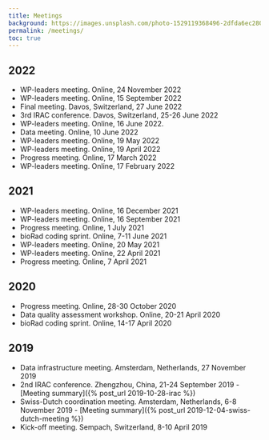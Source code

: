 ```yaml
---
title: Meetings
background: https://images.unsplash.com/photo-1529119368496-2dfda6ec2804?ixlib=rb-1.2.1&ixid=eyJhcHBfaWQiOjEyMDd9&auto=format&fit=crop&w=1000
permalink: /meetings/
toc: true
---
```


## 2022

- WP-leaders meeting. Online, 24 November 2022
- WP-leaders meeting. Online, 15 September 2022
- Final meeting. Davos, Switzerland, 27 June 2022
- 3rd IRAC conference. Davos, Switzerland, 25-26 June 2022
- WP-leaders meeting. Online, 16 June 2022.
- Data meeting. Online, 10 June 2022
- WP-leaders meeting. Online, 19 May 2022
- WP-leaders meeting. Online, 19 April 2022
- Progress meeting. Online, 17 March 2022
- WP-leaders meeting. Online, 17 February 2022

## 2021

- WP-leaders meeting. Online, 16 December 2021
- WP-leaders meeting. Online, 16 September 2021
- Progress meeting. Online, 1 July 2021
- bioRad coding sprint. Online, 7-11 June 2021
- WP-leaders meeting. Online, 20 May 2021
- WP-leaders meeting. Online, 22 April 2021
- Progress meeting. Online, 7 April 2021

## 2020

- Progress meeting. Online, 28-30 October 2020
- Data quality assessment workshop. Online, 20-21 April 2020
- bioRad coding sprint. Online, 14-17 April 2020

## 2019

- Data infrastructure meeting. Amsterdam, Netherlands, 27 November 2019
- 2nd IRAC conference. Zhengzhou, China, 21-24 September 2019 - [Meeting summary]({% post_url 2019-10-28-irac %})
- Swiss-Dutch coordination meeting. Amsterdam, Netherlands, 6-8 November 2019 - [Meeting summary]({% post_url 2019-12-04-swiss-dutch-meeting %})
- Kick-off meeting. Sempach, Switzerland, 8-10 April 2019
